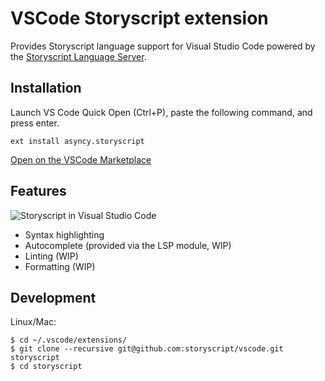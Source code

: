 # VSCode Storyscript extension

Provides Storyscript language support for Visual Studio Code powered by the [Storyscript Language Server](https://github.com/storyscript/sls).

## Installation

Launch VS Code Quick Open (Ctrl+P), paste the following command, and press enter.

```shell
ext install asyncy.storyscript
```

[Open on the VSCode Marketplace](https://marketplace.visualstudio.com/items?itemName=asyncy.storyscript)

## Features

![Storyscript in Visual Studio Code](https://raw.githubusercontent.com/storyscript/vscode/master/preview.png)

- Syntax highlighting
- Autocomplete (provided via the LSP module, WIP)
- Linting (WIP)
- Formatting (WIP)

## Development

Linux/Mac:

```shell
$ cd ~/.vscode/extensions/
$ git clone --recursive git@github.com:storyscript/vscode.git storyscript
$ cd storyscript
```
